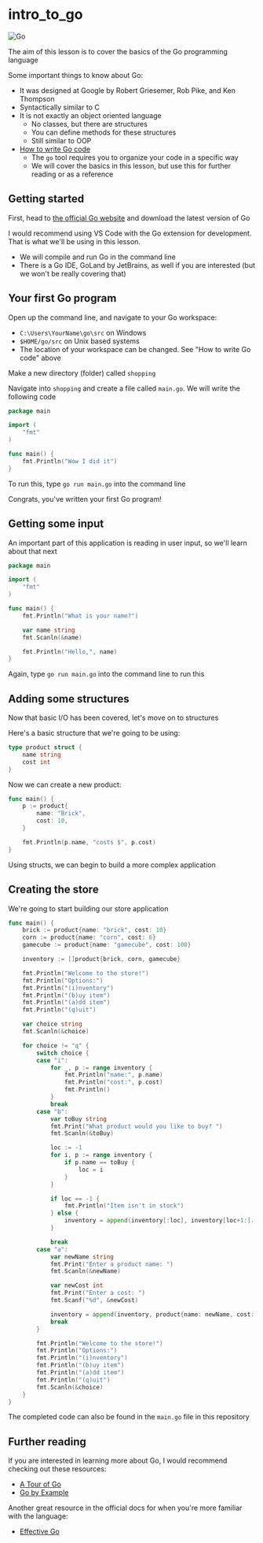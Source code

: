 # intro_to_go
![Go](https://golang.org/lib/godoc/images/go-logo-blue.svg)

The aim of this lesson is to cover the basics of the Go programming language

Some important things to know about Go:
* It was designed at Google by Robert Griesemer, Rob Pike, and Ken Thompson
* Syntactically similar to C
* It is not exactly an object oriented language
    * No classes, but there are structures
    * You can define methods for these structures
    * Still similar to OOP
* [How to write Go code](https://golang.org/doc/code.html)
    * The `go` tool requires you to organize your code in a specific way
    * We will cover the basics in this lesson, but use this for further reading or as a reference

## Getting started

First, head to [the official Go website](https://golang.org/) and download the latest version of Go

I would recommend using VS Code with the Go extension for development. That is what we'll be using in this lesson.
* We will compile and run Go in the command line
* There is a Go IDE, GoLand by JetBrains, as well if you are interested (but we won't be really covering that)

## Your first Go program

Open up the command line, and navigate to your Go workspace:
* `C:\Users\YourName\go\src` on Windows
* `$HOME/go/src` on Unix based systems
* The location of your workspace can be changed. See "How to write Go code" above

Make a new directory (folder) called `shopping`

Navigate into `shopping` and create a file called `main.go`. We will write the following code

```go
package main

import (
	"fmt"
)

func main() {
	fmt.Println("Wow I did it")
}
```

To run this, type `go run main.go` into the command line

Congrats, you've written your first Go program!

## Getting some input

An important part of this application is reading in user input, so we'll learn about that next

```go
package main

import (
	"fmt"
)

func main() {
	fmt.Println("What is your name?")

	var name string
	fmt.Scanln(&name)

	fmt.Println("Hello,", name)
}
```

Again, type `go run main.go` into the command line to run this

## Adding some structures

Now that basic I/O has been covered, let's move on to structures

Here's a basic structure that we're going to be using:

```go
type product struct {
    name string
    cost int
}
```

Now we can create a new product:

```go
func main() {
	p := product{
		name: "Brick",
		cost: 10,
	}

	fmt.Println(p.name, "costs $", p.cost)
}
```

Using structs, we can begin to build a more complex application

## Creating the store

We're going to start building our store application

```go
func main() {
	brick := product{name: "brick", cost: 10}
	corn := product{name: "corn", cost: 6}
	gamecube := product{name: "gamecube", cost: 100}

	inventory := []product{brick, corn, gamecube}

	fmt.Println("Welcome to the store!")
	fmt.Println("Options:")
	fmt.Println("(i)nventory")
	fmt.Println("(b)uy item")
	fmt.Println("(a)dd item")
	fmt.Println("(q)uit")

	var choice string
	fmt.Scanln(&choice)

	for choice != "q" {
		switch choice {
		case "i":
			for _, p := range inventory {
				fmt.Println("name:", p.name)
				fmt.Println("cost:", p.cost)
				fmt.Println()
			}
			break
		case "b":
			var toBuy string
			fmt.Print("What product would you like to buy? ")
			fmt.Scanln(&toBuy)

			loc := -1
			for i, p := range inventory {
				if p.name == toBuy {
					loc = i
				}
			}

			if loc == -1 {
				fmt.Println("Item isn't in stock")
			} else {
				inventory = append(inventory[:loc], inventory[loc+1:]...)
			}

			break
		case "a":
			var newName string
			fmt.Print("Enter a product name: ")
			fmt.Scanln(&newName)

			var newCost int
			fmt.Print("Enter a cost: ")
			fmt.Scanf("%d", &newCost)

			inventory = append(inventory, product{name: newName, cost: newCost})
			break
		}

		fmt.Println("Welcome to the store!")
		fmt.Println("Options:")
		fmt.Println("(i)nventory")
		fmt.Println("(b)uy item")
		fmt.Println("(a)dd item")
		fmt.Println("(q)uit")
		fmt.Scanln(&choice)
	}
}
```

The completed code can also be found in the `main.go` file in this repository

## Further reading

If you are interested in learning more about Go, I would recommend checking out these resources:
* [A Tour of Go](https://tour.golang.org)
* [Go by Example](https://gobyexample.com/)

Another great resource in the official docs for when you're more familiar with the language:
* [Effective Go](https://golang.org/doc/effective_go.html)
